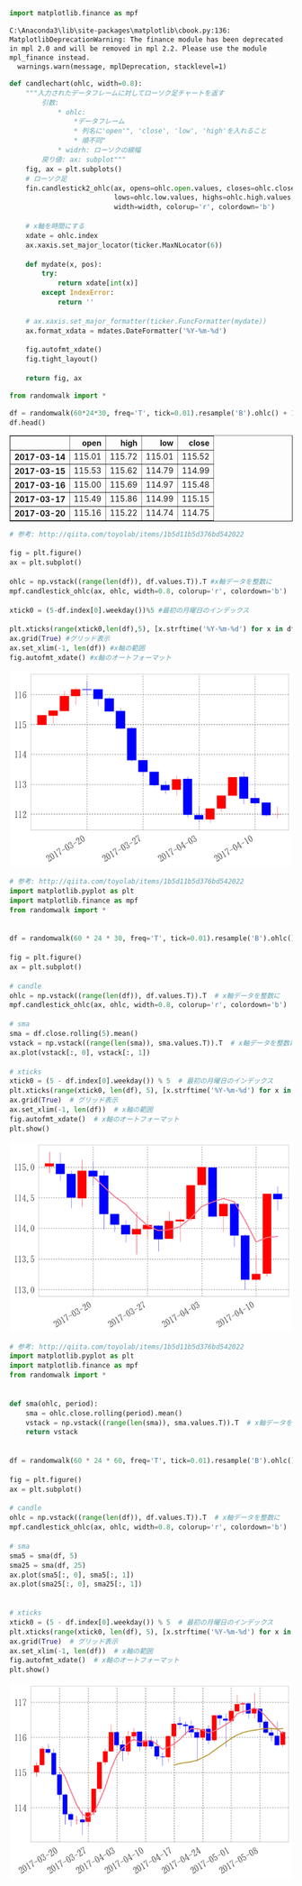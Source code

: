 

```python
import matplotlib.finance as mpf
```

    C:\Anaconda3\lib\site-packages\matplotlib\cbook.py:136: MatplotlibDeprecationWarning: The finance module has been deprecated in mpl 2.0 and will be removed in mpl 2.2. Please use the module mpl_finance instead.
      warnings.warn(message, mplDeprecation, stacklevel=1)
    


```python
def candlechart(ohlc, width=0.8):
    """入力されたデータフレームに対してローソク足チャートを返す
        引数:
            * ohlc:
                *データフレーム
                * 列名に'open'", 'close', 'low', 'high'を入れること
                * 順不同"
            * widrh: ローソクの線幅
        戻り値: ax: subplot"""
    fig, ax = plt.subplots()
    # ローソク足
    fin.candlestick2_ohlc(ax, opens=ohlc.open.values, closes=ohlc.close.values,
                          lows=ohlc.low.values, highs=ohlc.high.values,
                          width=width, colorup='r', colordown='b')

    # x軸を時間にする
    xdate = ohlc.index
    ax.xaxis.set_major_locator(ticker.MaxNLocator(6))

    def mydate(x, pos):
        try:
            return xdate[int(x)]
        except IndexError:
            return ''

    # ax.xaxis.set_major_formatter(ticker.FuncFormatter(mydate))
    ax.format_xdata = mdates.DateFormatter('%Y-%m-%d')

    fig.autofmt_xdate()
    fig.tight_layout()

    return fig, ax

```


```python
from randomwalk import *
```


```python
df = randomwalk(60*24*30, freq='T', tick=0.01).resample('B').ohlc() + 115
df.head()
```




<div>
<table border="1" class="dataframe">
  <thead>
    <tr style="text-align: right;">
      <th></th>
      <th>open</th>
      <th>high</th>
      <th>low</th>
      <th>close</th>
    </tr>
  </thead>
  <tbody>
    <tr>
      <th>2017-03-14</th>
      <td>115.01</td>
      <td>115.72</td>
      <td>115.01</td>
      <td>115.52</td>
    </tr>
    <tr>
      <th>2017-03-15</th>
      <td>115.53</td>
      <td>115.62</td>
      <td>114.79</td>
      <td>114.99</td>
    </tr>
    <tr>
      <th>2017-03-16</th>
      <td>115.00</td>
      <td>115.69</td>
      <td>114.97</td>
      <td>115.48</td>
    </tr>
    <tr>
      <th>2017-03-17</th>
      <td>115.49</td>
      <td>115.86</td>
      <td>114.99</td>
      <td>115.15</td>
    </tr>
    <tr>
      <th>2017-03-20</th>
      <td>115.16</td>
      <td>115.22</td>
      <td>114.74</td>
      <td>114.75</td>
    </tr>
  </tbody>
</table>
</div>




```python
# 参考: http://qiita.com/toyolab/items/1b5d11b5d376bd542022

fig = plt.figure()
ax = plt.subplot()

ohlc = np.vstack((range(len(df)), df.values.T)).T #x軸データを整数に
mpf.candlestick_ohlc(ax, ohlc, width=0.8, colorup='r', colordown='b')

xtick0 = (5-df.index[0].weekday())%5 #最初の月曜日のインデックス

plt.xticks(range(xtick0,len(df),5), [x.strftime('%Y-%m-%d') for x in df.index][xtick0::5])
ax.grid(True) #グリッド表示
ax.set_xlim(-1, len(df)) #x軸の範囲
fig.autofmt_xdate() #x軸のオートフォーマット
```


![png](PracticeSubplot_files/PracticeSubplot_4_0.png)



```python
# 参考: http://qiita.com/toyolab/items/1b5d11b5d376bd542022
import matplotlib.pyplot as plt
import matplotlib.finance as mpf
from randomwalk import *


df = randomwalk(60 * 24 * 30, freq='T', tick=0.01).resample('B').ohlc() + 115

fig = plt.figure()
ax = plt.subplot()

# candle
ohlc = np.vstack((range(len(df)), df.values.T)).T  # x軸データを整数に
mpf.candlestick_ohlc(ax, ohlc, width=0.8, colorup='r', colordown='b')

# sma
sma = df.close.rolling(5).mean()
vstack = np.vstack((range(len(sma)), sma.values.T)).T  # x軸データを整数に
ax.plot(vstack[:, 0], vstack[:, 1])

# xticks
xtick0 = (5 - df.index[0].weekday()) % 5  # 最初の月曜日のインデックス
plt.xticks(range(xtick0, len(df), 5), [x.strftime('%Y-%m-%d') for x in df.index][xtick0::5])
ax.grid(True)  # グリッド表示
ax.set_xlim(-1, len(df))  # x軸の範囲
fig.autofmt_xdate()  # x軸のオートフォーマット
plt.show()

```


![png](PracticeSubplot_files/PracticeSubplot_5_0.png)



```python
# 参考: http://qiita.com/toyolab/items/1b5d11b5d376bd542022
import matplotlib.pyplot as plt
import matplotlib.finance as mpf
from randomwalk import *


def sma(ohlc, period):
    sma = ohlc.close.rolling(period).mean()
    vstack = np.vstack((range(len(sma)), sma.values.T)).T  # x軸データを整数に
    return vstack


df = randomwalk(60 * 24 * 60, freq='T', tick=0.01).resample('B').ohlc() + 115

fig = plt.figure()
ax = plt.subplot()

# candle
ohlc = np.vstack((range(len(df)), df.values.T)).T  # x軸データを整数に
mpf.candlestick_ohlc(ax, ohlc, width=0.8, colorup='r', colordown='b')

# sma
sma5 = sma(df, 5)
sma25 = sma(df, 25)
ax.plot(sma5[:, 0], sma5[:, 1])
ax.plot(sma25[:, 0], sma25[:, 1])


# xticks
xtick0 = (5 - df.index[0].weekday()) % 5  # 最初の月曜日のインデックス
plt.xticks(range(xtick0, len(df), 5), [x.strftime('%Y-%m-%d') for x in df.index][xtick0::5])
ax.grid(True)  # グリッド表示
ax.set_xlim(-1, len(df))  # x軸の範囲
fig.autofmt_xdate()  # x軸のオートフォーマット
plt.show()

```


![png](PracticeSubplot_files/PracticeSubplot_6_0.png)



```python

```
